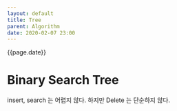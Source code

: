 ```yaml
---
layout: default
title: Tree
parent: Algorithm
date: 2020-02-07 23:00
---
```


{{page.date}}

# Binary Search Tree

insert, search 는 어렵지 않다. 하지만 Delete 는 단순하지 않다.